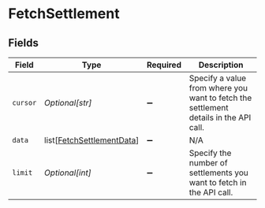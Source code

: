 # FetchSettlement


## Fields

| Field                                                                                | Type                                                                                 | Required                                                                             | Description                                                                          |
| ------------------------------------------------------------------------------------ | ------------------------------------------------------------------------------------ | ------------------------------------------------------------------------------------ | ------------------------------------------------------------------------------------ |
| `cursor`                                                                             | *Optional[str]*                                                                      | :heavy_minus_sign:                                                                   | Specify a value from where you want to fetch the settlement details in the API call. |
| `data`                                                                               | list[[FetchSettlementData](../../models/shared/fetchsettlementdata.md)]              | :heavy_minus_sign:                                                                   | N/A                                                                                  |
| `limit`                                                                              | *Optional[int]*                                                                      | :heavy_minus_sign:                                                                   | Specify the number of settlements you want to fetch in the API call.                 |